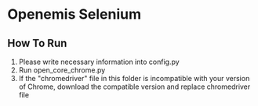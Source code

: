 # Openemis Selenium
## How To Run
1. Please write necessary information into config.py
2. Run open_core_chrome.py
3. If the "chromedriver" file in this folder is incompatible with your version of Chrome, download the compatible version and replace chromedriver file
